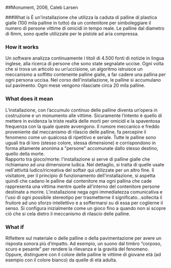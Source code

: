 ##Monument, 2006, Caleb Larsen

###What is
È un'installazione che utilizza la caduta di palline di plastica gialle (100 mila palline in tutto) da un contenitore per simboleggiare il numero di persone vittime di omicidi in tempo reale. Le palline dal diametro di 6mm, sono quelle utilizzate per le pistole ad aria compressa. 

### How it works
Un software analizza continuamente i titoli di 4.500 fonti di notizie in lingua inglese, alla ricerca di persone che sono state segnalate uccise. Ogni volta che si trova un articolo su un’uccisione, un algoritmo istruisce un meccanismo a soffitto contenente palline gialle, a far cadere una pallina per ogni persona uccisa. Nel corso dell'installazione, le palline si accumulano sul pavimento. Ogni mese vengono rilasciate circa 20 mila palline. 

### What does it mean
L’installazione, con l’accumulo continuo delle palline diventa un’opera in costruzione e un monumento alle vittime.
Sicuramente l’intento è quello di mettere in evidenza la triste realtà delle morti per omicidi e la spaventosa frequenza con la quale queste avvengono. Il rumore meccanico e freddo proveniente dal meccanismo di rilascio delle palline, fa percepire il fenomeno come un qualcosa di ripetitivo e seriale. Tutte le palline sono uguali tra di loro (stesso colore, stessa dimensione) e corrispondono in forma altamente anonima a "persone" accomunate dallo stesso destino, quello della morte. <br>
Rapporto tra gioco/morte: l'installazione si serve di palline gialle che richiamano ad una dimensione ludica. Nel dettaglio, si tratta di quelle usate nell'attività ludico/ricreativa del softair qui utilizzate per un altro fine. Il visitatore, per il principio di funzionamento dell'installazione, si aspetta quindi che cadano le palline dal contenitore ma ogni pallina che cade rappresenta una vittima mentre quelle all'interno del contenitore persone destinate a morire. L'installazione nega ogni immediatezza comunicativa e l'uso di ogni possibile stereotipo per trasmetterne il significato...sollecita il fruitore ad uno sforzo intellettivo e a soffermarsi su di essa per coglierne il senso. Si configura inizialmente come un gioco fino a quando non si scopre ciò che si cela dietro il meccanismo di rilascio delle palline. 

### What if
Riflettere sul materiale o delle palline o della pavimentazione per avere un risposta sonora più d’impatto. Ad esempio, un suono dal timbro “corposo, scuro e pesante” per rendere la rilevanza e la gravità del fenomeno.
Oppure, distinguere con il colore delle palline le vittime di giovane età (ad esempio con il colore bianco) da quelle di età adulta. 

